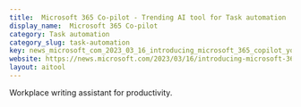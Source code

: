```yaml
---
title:  Microsoft 365 Co-pilot - Trending AI tool for Task automation
display_name:  Microsoft 365 Co-pilot
category: Task automation
category_slug: task-automation
key: news_microsoft_com_2023_03_16_introducing_microsoft_365_copilot_your_c
website: https://news.microsoft.com/2023/03/16/introducing-microsoft-365-copilot-your-copilot-for-work/
layout: aitool
---
```


Workplace writing assistant for productivity.
